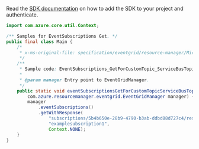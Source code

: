 Read the [SDK documentation](https://github.com/Azure/azure-sdk-for-java/blob/azure-resourcemanager-eventgrid_1.2.0-beta.2/sdk/eventgrid/azure-resourcemanager-eventgrid/README.md) on how to add the SDK to your project and authenticate.

```java
import com.azure.core.util.Context;

/** Samples for EventSubscriptions Get. */
public final class Main {
    /*
     * x-ms-original-file: specification/eventgrid/resource-manager/Microsoft.EventGrid/preview/2021-10-15-preview/examples/EventSubscriptions_GetForCustomTopic_ServiceBusTopicDestination.json
     */
    /**
     * Sample code: EventSubscriptions_GetForCustomTopic_ServiceBusTopicDestination.
     *
     * @param manager Entry point to EventGridManager.
     */
    public static void eventSubscriptionsGetForCustomTopicServiceBusTopicDestination(
        com.azure.resourcemanager.eventgrid.EventGridManager manager) {
        manager
            .eventSubscriptions()
            .getWithResponse(
                "subscriptions/5b4b650e-28b9-4790-b3ab-ddbd88d727c4/resourceGroups/examplerg/providers/Microsoft.EventGrid/topics/exampletopic2",
                "examplesubscription1",
                Context.NONE);
    }
}
```
